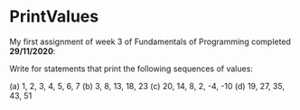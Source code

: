 # PrintValues

My first assignment of week 3 of Fundamentals of Programming completed **29/11/2020**:

Write for statements that print the following sequences of values:

(a)	1, 2, 3, 4, 5, 6, 7
(b)	3, 8, 13, 18, 23
(c)	20, 14, 8, 2, -4, -10
(d)	19, 27, 35, 43, 51

